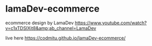 # lamaDev-ecommerce
ecommerce design by LamaDev https://www.youtube.com/watch?v=c1xTDSIXit8&amp;ab_channel=LamaDev

live here https://codmitu.github.io/lamaDev-ecommerce/
